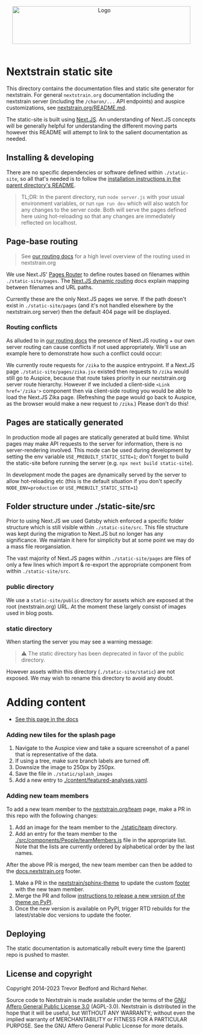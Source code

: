 <div align="center">
    <img src="static/logos/nextstrain_should_be_svg.png" alt="Logo" width='472px' height='100px'/>
</div>

<br/>

# Nextstrain static site
This directory contains the documentation files and static site generator for nextstrain.
For general `nextstrain.org` documentation including the nextstrain server (including the `/charon/...` API endpoints) and auspice customizations, see [nextstrain.org/README.md](../README.md).

The static-site is built using [Next.JS](https://nextjs.org/).
An understanding of Next.JS concepts will be generally helpful for understanding the different moving parts however this README will attempt to link to the salient documentation as needed.


## Installing & developing

There are no specific dependencies or software defined within `./static-site`, so all that's needed is to follow the [installation instructions in the parent directory's README](../README.md#build-nextstrainorg-locally).

> TL;DR: In the parent directory, run `node server.js` with your usual environment variables, or run `npm run dev` which will also watch for any changes to the server code. Both will serve the pages defined here using hot-reloading so that any changes are immediately reflected on localhost.

## Page-base routing

> See [our routing docs](https://docs.nextstrain.org/projects/nextstrain-dot-org/en/latest/routing.html) for a high level overview of the routing used in nextstrain.org

We use Next.JS' [Pages Router](https://nextjs.org/docs/pages) to define routes based on filenames within `./static-site/pages`.
The [Next.JS dynamic routing](https://nextjs.org/docs/pages/building-your-application/routing/dynamic-routes) docs explain mapping between filenames and URL paths.

Currently these are the only Next.JS pages we serve. If the path doesn't exist in `./static-site/pages` (and it's not handled elsewhere by the nextstrain.org server) then the default 404 page will be displayed.


### Routing conflicts

As alluded to in [our routing docs](https://docs.nextstrain.org/projects/nextstrain-dot-org/en/latest/routing.html) the presence of Next.JS routing + our own server routing can cause conflicts if not used appropriately.
We'll use an example here to demonstrate how such a conflict could occur:

We currently route requests for `/zika` to the auspice entrypoint.
If a Next.JS page `./static-site/pages/zika.jsx` existed then requests to `/zika` would still go to Auspice, because that route takes priority in our nextstrain.org server route hierarchy.
However if we included a client-side `<Link href='/zika'>` component then via client-side routing you would be able to load the Next.JS Zika page. (Refreshing the page would go back to Auspice, as the browser would make a new request to `/zika`.)
Please don't do this!


## Pages are statically generated

In production mode all pages are statically generated at build time.
Whilst pages may make API requests to the server for information, there is no server-rendering involved.
This mode can be used during development by setting the env variable `USE_PREBUILT_STATIC_SITE=1`; don't forget to build the static-site before running the server (e.g. `npx next build static-site`).

In development mode the pages are dynamically served by the server to allow hot-reloading etc (this is the default situation if you don't specify `NODE_ENV=production` or `USE_PREBUILT_STATIC_SITE=1`)

## Folder structure under ./static-site/src

Prior to using Next.JS we used Gatsby which enforced a specific folder structure which is still visible within `./static-site/src`.
This file structure was kept during the migration to Next.JS but no longer has any significance.
We maintain it here for simplicity but at some point we may do a mass file reorgansiation.

The vast majority of Next.JS pages within `./static-site/pages` are files of only a few lines which import & re-export the appropriate component from within `./static-site/src`.

### public directory

We use a `static-site/public` directory for assets which are exposed at the root (nextstrain.org) URL.
At the moment these largely consist of images used in blog posts.

### static directory

When starting the server you may see a warning message:

> ⚠ The static directory has been deprecated in favor of the public directory.

However assets within this directory (`./static-site/static`) are not exposed.
We may wish to rename this directory to avoid any doubt.

# Adding content
* [See this page in the docs](https://nextstrain.org/docs/contributing/documentation)

### Adding new tiles for the splash page
1. Navigate to the Auspice view and take a square screenshot of a panel that is representative of the data.
2. If using a tree, make sure branch labels are turned off.
3. Downsize the image to 250px by 250px.
4. Save the file in `./static/splash_images`
5. Add a new entry to [./content/featured-analyses.yaml](./content/featured-analyses.yaml).

### Adding new team members

To add a new team member to the [nextstrain.org/team](https://nextstrain.org/team) page, make a PR in this repo with the following changes:
1. Add an image for the team member to the [./static/team](./static/team) directory.
2. Add an entry for the team member to the [./src/components/People/teamMembers.js](./src/components/People/teamMembers.js) file in the appropriate list.
   Note that the lists are currently ordered by alphabetical order by the last names.

After the above PR is merged, the new team member can then be added to the [docs.nextstrain.org](https://docs.nextstrain.org) footer.
1. Make a PR in the [nextstrain/sphinx-theme](https://github.com/nextstrain/sphinx-theme) to update the custom [footer](https://github.com/nextstrain/sphinx-theme/blob/main/lib/nextstrain/sphinx/theme/footer.html) with the new team member.
2. Merge the PR and follow [instructions to release a new version of the theme on PyPI](https://github.com/nextstrain/sphinx-theme#releasing).
3. Once the new version is available on PyPI, trigger RTD rebuilds for the latest/stable doc versions to update the footer.


## Deploying
The static documentation is automatically rebuilt every time the (parent) repo is pushed to master.


## License and copyright

Copyright 2014-2023 Trevor Bedford and Richard Neher.

Source code to Nextstrain is made available under the terms of the [GNU Affero General Public License 3.0](../LICENSE) (AGPL-3.0). Nextstrain is distributed in the hope that it will be useful, but WITHOUT ANY WARRANTY; without even the implied warranty of MERCHANTABILITY or FITNESS FOR A PARTICULAR PURPOSE.  See the GNU Affero General Public License for more details.
